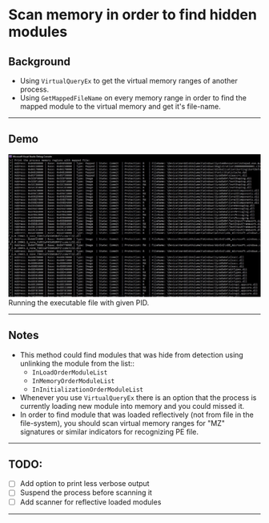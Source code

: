 # Scan memory in order to find hidden modules

## Background
* Using <code>VirtualQueryEx</code> to get the virtual memory ranges of another process.
* Using <code>GetMappedFileName</code> on every memory range in order to find the mapped module to the virtual memory and get it's file-name.
---

## Demo
<img src="images/example.jpg" width=800></img>
<br>
Running the executable file with given PID.

---

## Notes
* This method could find modules that was hide from detection using unlinking the module from the list::
  * <code>InLoadOrderModuleList</code>
  * <code>InMemoryOrderModuleList</code>
  * <code>InInitializationOrderModuleList</code>
* Whenever you use <code>VirtualQueryEx</code>  there is an option that the process is currently loading new module into memory and you could missed it.
* In order to find module that was loaded reflectively (not from file in the file-system), you should scan virtual memory ranges for "MZ" signatures or similar indicators for recognizing PE file. 
---

## TODO:
- [ ] Add option to print less verbose output
- [ ] Suspend the process before scanning it
- [ ] Add scanner for reflective loaded modules
---
